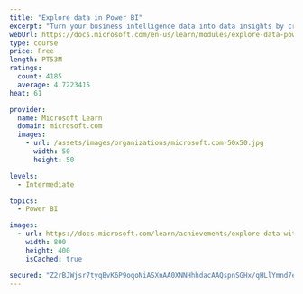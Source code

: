 ```yaml
---
title: "Explore data in Power BI"
excerpt: "Turn your business intelligence data into data insights by creating and configuring Power BI dashboards."
webUrl: https://docs.microsoft.com/en-us/learn/modules/explore-data-power-bi/
type: course
price: Free
length: PT53M
ratings:
  count: 4185
  average: 4.7223415
heat: 61

provider:
  name: Microsoft Learn
  domain: microsoft.com
  images:
    - url: /assets/images/organizations/microsoft.com-50x50.jpg
      width: 50
      height: 50

levels:
  - Intermediate

topics:
  - Power BI

images:
  - url: https://docs.microsoft.com/learn/achievements/explore-data-with-power-bi-desktop-social.png
    width: 800
    height: 400
    isCached: true

secured: "Z2rBJWjsr7tyqBvK6P9oqoNiASXnAA0XNNHhhdacAAQspnSGHx/qHLlYmnd7eckl7vot3jjgucI2HgIkhOZdfYg8WTP8LR0PvDwYKThUZog/WJU5gTkhvnMX8uhkUI2RpO2Vun5ncD44GWRN9uh/Y5QXvXk2CbeT9mqOwz/1CZjToSkrQDxY/UhpTH8gHJgYZ0M3uvhchN5HexHlt80YeQZdLA3xcgVRqfepC0bFbiNSJkK3HcKgc8nLkzrqxrZlm5AuVk6lJBz9BYVVAFX6no2FA5DV/4jF/aFSWDztf1xFNtdzu6sElLLjX5ExjPiDilQtHhoHF0UHVxFPupfhFuR+ymbxtWnKfEJaSH/eAko0wFU5vU4ncWCVoLV4t2J78BLe4UoN7x8zYheVS8AQ7XG0b0tM+9KGMOXdPWk9C6Y=;Ex4bNEWsLfJHrEtIlJaEeg=="
---
```


